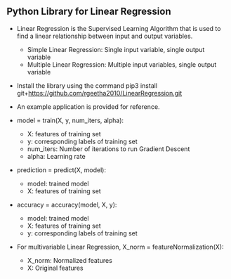 ## Python Library for Linear Regression

* Linear Regression is the Supervised Learning Algorithm that is used to find a linear relationship between input and output variables.
	- Simple Linear Regression: Single input variable, single output variable
	- Multiple Linear Regression: Multiple input variables, single output variable

* Install the library using the command pip3 install git+https://github.com/rgeetha2010/LinearRegression.git
  
* An example application is provided for reference. 

* model = train(X, y, num_iters, alpha):
  	- X: features of training set
  	- y: corresponding labels of training set
  	- num_iters: Number of iterations to run Gradient Descent
  	- alpha: Learning rate
  
* prediction = predict(X, model):
  	- model: trained model
  	- X: features of training set

* accuracy = accuracy(model, X, y):
  	- model: trained model
  	- X: features of training set
  	- y: corresponding labels of training set

* For multivariable Linear Regression, X_norm = featureNormalization(X):
	- X_norm: Normalized features
	- X: Original features
